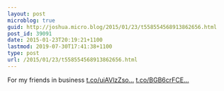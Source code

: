 ```yaml
---
layout: post
microblog: true
guid: http://joshua.micro.blog/2015/01/23/t558554568913862656.html
post_id: 39091
date: 2015-01-23T20:19:21+1100
lastmod: 2019-07-30T17:41:38+1100
type: post
url: /2015/01/23/t558554568913862656.html
---
```

For my friends in business [t.co/uiAVlzZso...](http://t.co/uiAVlzZsou) [t.co/BGB6crFCE...](http://t.co/BGB6crFCEG)
